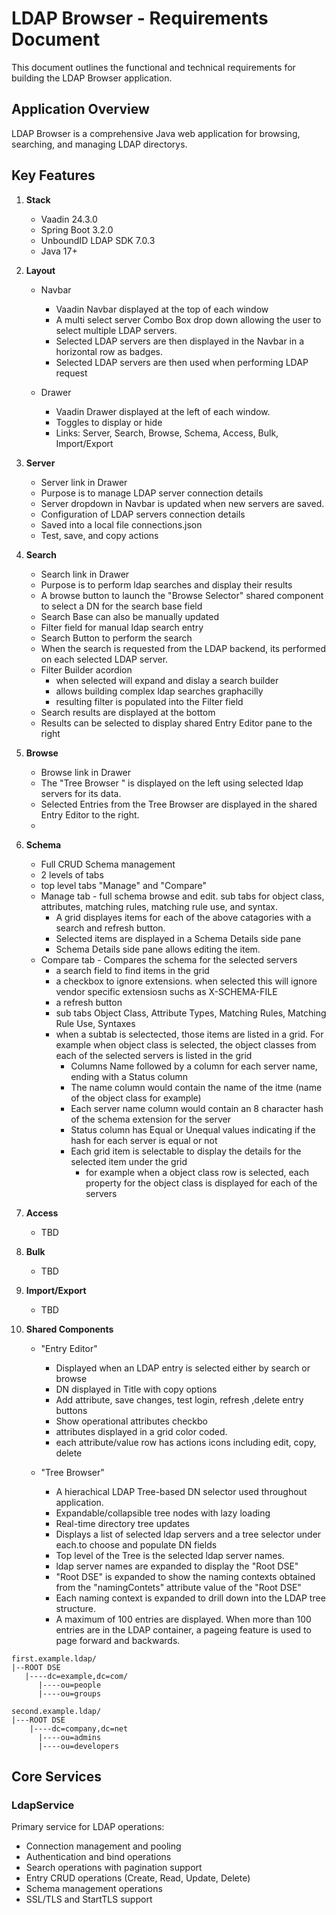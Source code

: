 # LDAP Browser - Requirements Document

This document outlines the functional and technical requirements for building the LDAP Browser application.

## Application Overview

LDAP Browser is a comprehensive Java web application for browsing, searching, and managing LDAP directorys.

## Key Features

1. **Stack**
   - Vaadin 24.3.0
   - Spring Boot 3.2.0
   - UnboundID LDAP SDK 7.0.3
   - Java 17+

1. **Layout**
    - Navbar
        - Vaadin Navbar displayed at the top of each window
        - A multi select server Combo Box drop down allowing the user to select multiple LDAP servers.
        - Selected LDAP servers are then displayed in the Navbar in a horizontal row as badges.
        - Selected LDAP servers are then used when performing LDAP request

    - Drawer
        - Vaadin Drawer displayed at the left of each window.
        - Toggles to display or hide
        - Links: Server, Search, Browse, Schema, Access, Bulk, Import/Export

1. **Server**
   - Server link in Drawer
   - Purpose is to manage LDAP server connection details
   - Server dropdown in Navbar is updated when new servers are saved.
   - Configuration of LDAP servers connection details
   - Saved into a local file connections.json
   - Test, save, and copy actions

1. **Search**
   - Search link in Drawer
   - Purpose is to perform ldap searches and display their results
   - A browse button to launch the "Browse Selector" shared component to select a DN for the search base field
   - Search Base can also be manually updated
   - Filter field for manual ldap search entry
   - Search Button to perform the search
   - When the search is requested from the LDAP backend, its performed on each selected LDAP server.
   - Filter Builder acordion
       - when selected will expand and dislay a search builder
       - allows building complex ldap searches graphacilly
       - resulting filter is populated into the Filter field
   - Search results are displayed at the bottom
   - Results can be selected to display shared Entry Editor pane to the right


1. **Browse**
    - Browse link in Drawer
    - The "Tree Browser " is displayed on the left using selected ldap servers for its data.
    - Selected Entries from the Tree Browser  are displayed in the shared Entry Editor to the right.
    - 

1. **Schema**
    - Full CRUD Schema management
    - 2 levels of tabs
    - top level tabs "Manage" and "Compare"
    - Manage tab - full schema browse and edit. sub tabs for object class, attributes, matching rules, matching rule use, and syntax.
        - A grid displayes items for each of the above catagories with a search and refresh button.
        - Selected items are displayed in a Schema Details side pane
        - Schema Details side pane allows editing the item.
    - Compare tab - Compares the schema for the selected servers
        - a search field to find items in the grid
        - a checkbox to ignore extensions. when selected this will ignore vendor specific extensiosn suchs as X-SCHEMA-FILE
        - a refresh button
        - sub tabs Object Class, Attribute Types, Matching Rules, Matching Rule Use, Syntaxes
        - when a subtab is selectected, those items are listed in a grid. For example when object class is selected, the object classes from each of 
            the selected servers is listed in the grid
            - Columns Name followed by a column for each server name, ending with a Status column
            - The name column would contain the name of the itme (name of the object class for example)
            - Each server name column would contain an 8 character hash of the schema extension for the server
            - Status column has Equal or Unequal values indicating if the hash for each server is equal or not
            - Each grid item is selectable to display the details for the selected item under the grid
                - for example when a object class row is selected, each property for the object class is displayed for each of the servers

1. **Access**
    - TBD

1. **Bulk**
    - TBD

1. **Import/Export**
    - TBD

1. **Shared Components**

    - "Entry Editor"
        - Displayed when an LDAP entry is selected either by search or browse
        - DN displayed in Title with copy options
        - Add attribute, save changes, test login, refresh ,delete entry buttons
        - Show operational attributes checkbo
        - attributes displayed in a grid color coded.
        - each attribute/value row has actions icons including edit, copy, delete

    - "Tree Browser"
        - A hierachical LDAP Tree-based DN selector used throughout application.
        - Expandable/collapsible tree nodes with lazy loading
        - Real-time directory tree updates
        - Displays a list of selected ldap servers and a tree selector under each.to choose and populate DN fields
        - Top level of the Tree is the selected ldap server names.
        - ldap server names are expanded to display the "Root DSE"
        - "Root DSE" is expanded to show the naming contexts obtained from the "namingContets" attribute value of the "Root DSE"
        - Each naming context is expanded to drill down into the LDAP tree structure.
        - A maximum of 100 entries are displayed. When more than 100 entries are in the LDAP container, a pageing feature is used to page forward and backwards.
```
first.example.ldap/
|--ROOT DSE
   |----dc=example,dc=com/
      |----ou=people
      |----ou=groups

second.example.ldap/
|---ROOT DSE
    |----dc=company,dc=net
      |----ou=admins
      |----ou=developers
```

## Core Services

### LdapService
Primary service for LDAP operations:
- Connection management and pooling
- Authentication and bind operations
- Search operations with pagination support
- Entry CRUD operations (Create, Read, Update, Delete)
- Schema management operations
- SSL/TLS and StartTLS support
